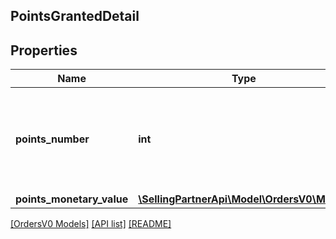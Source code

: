 ## PointsGrantedDetail

## Properties

Name | Type | Description | Notes
------------ | ------------- | ------------- | -------------
**points_number** | **int** | The number of Amazon Points granted with the purchase of an item. | [optional]
**points_monetary_value** | [**\SellingPartnerApi\Model\OrdersV0\Money**](Money.md) |  | [optional]

[[OrdersV0 Models]](../) [[API list]](../../Api) [[README]](../../../README.md)
